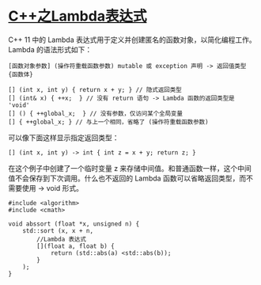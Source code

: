 # [C++之Lambda表达式](https://www.cnblogs.com/jimodetiantang/p/9016826.html)

C++ 11 中的 Lambda 表达式用于定义并创建匿名的函数对象，以简化编程工作。
Lambda 的语法形式如下：

```
[函数对象参数] (操作符重载函数参数) mutable 或 exception 声明 -> 返回值类型 {函数体}
```

```
[] (int x, int y) { return x + y; } // 隐式返回类型
[] (int& x) { ++x;  } // 没有 return 语句 -> Lambda 函数的返回类型是 'void'
[] () { ++global_x;  } // 没有参数，仅访问某个全局变量
[] { ++global_x; } // 与上一个相同，省略了 (操作符重载函数参数)
```

可以像下面这样显示指定返回类型：

```
[] (int x, int y) -> int { int z = x + y; return z; }
```

在这个例子中创建了一个临时变量 z 来存储中间值。和普通函数一样，这个中间值不会保存到下次调用。什么也不返回的
Lambda 函数可以省略返回类型，而不需要使用 -> void 形式。

```
#include <algorithm>
#include <cmath>

void abssort (float *x, unsigned n) {
    std::sort (x, x + n,
        //Lambda 表达式
        [](float a, float b) {
            return (std::abs(a) <std::abs(b));
        }
    );
}
```


